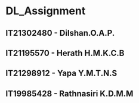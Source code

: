 # DL_Assignment

## IT21302480 - Dilshan.O.A.P.
## IT21195570 - Herath H.M.K.C.B 
## IT21298912 - Yapa Y.M.T.N.S
## IT19985428 - Rathnasiri K.D.M.M